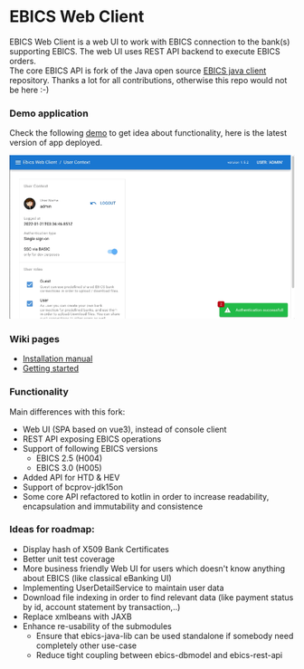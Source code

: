 # EBICS Web Client

EBICS Web Client is a web UI to work with EBICS connection to the bank(s) supporting EBICS. The web UI uses REST API backend to execute EBICS orders.   
The core EBICS API is fork of the Java open source [EBICS java client](https://github.com/uwemaurer/ebics-java-client/) repository.
Thanks a lot for all contributions, otherwise this repo would not be here :-)

### Demo application
Check the following [demo](https://ebics-web-client.herokuapp.com/) to get idea about functionality, here is the latest version of app deployed.

![Demo](demo.gif)

### Wiki pages
- [Installation manual](https://github.com/honza-toegel/ebics-java-client/wiki/Installation-Manual)
- [Getting started](https://github.com/honza-toegel/ebics-java-client/wiki/Getting-Started)

### Functionality
Main differences with this fork:

- Web UI (SPA based on vue3), instead of console client
- REST API exposing EBICS operations
- Support of following EBICS versions 
  - EBICS 2.5 (H004)
  - EBICS 3.0 (H005)
- Added API for HTD & HEV
- Support of bcprov-jdk15on
- Some core API refactored to kotlin in order to increase readability, encapsulation and immutability and consistence

### Ideas for roadmap:

- Display hash of X509 Bank Certificates
- Better unit test coverage
- More business friendly Web UI for users which doesn't know anything about EBICS (like classical eBanking UI)
- Implementing UserDetailService to maintain user data  
- Download file indexing in order to find relevant data (like payment status by id, account statement by transaction,..) 
- Replace xmlbeans with JAXB
- Enhance re-usability of the submodules
  - Ensure that ebics-java-lib can be used standalone if somebody need completely other use-case
  - Reduce tight coupling between ebics-dbmodel and ebics-rest-api